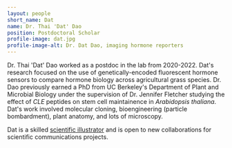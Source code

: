 ```yaml
---
layout: people
short_name: Dat
name: Dr. Thai 'Dat' Dao
position: Postdoctoral Scholar
profile-image: dat.jpg
profile-image-alt: Dr. Dat Dao, imaging hormone reporters
---
```

Dr. Thai 'Dat' Dao worked as a postdoc in the lab from 2020-2022. Dat's research focused on the use of genetically-encoded fluorescent hormone sensors to compare hormone biology across agricultural grass species. Dr. Dao previously earned a PhD from UC Berkeley's Department of Plant and Microbial Biology under the supervision of Dr. Jennifer Fletcher studying the effect of *CLE* peptides on stem cell maintainence in *Arabidopsis thaliana*. Dat's work involved molecular cloning, bioengineering (particle bombardment), plant anatomy, and lots of microscopy.  

Dat is a skilled [scientific illustrator](https://datillustrations.com/) and is open to new collaborations for scientific communications projects.
